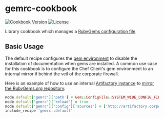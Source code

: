 # gemrc-cookbook
[![Cookbook Version](https://img.shields.io/cookbook/v/gemrc.svg)](https://supermarket.chef.io/cookbooks/gemrc)
[![License](https://img.shields.io/badge/license-Apache_2-blue.svg)](https://www.apache.org/licenses/LICENSE-2.0)

Library cookbook which manages a [RubyGems configuration file][0].

## Basic Usage
The default recipe configures the [gem environment][1] to disable the
installation of documentation when gems are installed. A common use
case for this cookbook is to configure the Chef Client's gem
environment to an internal mirror if behind the veil of the corporate
firewall.

Here is an example of how to use an internal [Artifactory instance][2]
to [mirror the RubyGems.org repository][3].

``` ruby
node.default['gemrc']['path'] = Gem::ConfigFile::SYSTEM_WIDE_CONFIG_FILE
node.default['gemrc']['reload'] = true
node.default['gemrc']['config']['sources'] = ['http://artifactory.corporate.com/artifactory/api/gems/ruby-gems/']
include_recipe 'gemrc::default'
```

[0]: http://docs.ruby-lang.org/en/2.1.0/Gem/ConfigFile.html
[1]: http://guides.rubygems.org/command-reference/#gem_environment
[2]: https://www.jfrog.com/artifactory/
[3]: https://www.jfrog.com/confluence/display/RTF/RubyGems+Repositories
